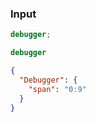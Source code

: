 ### Input
```js
debugger;
```

```js min
debugger
```

```json
{
  "Debugger": {
    "span": "0:9"
  }
}
```

